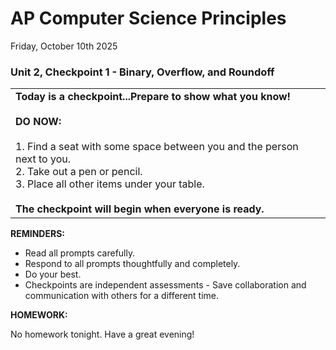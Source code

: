 # AP Computer Science Principles
Friday, October 10th 2025

### Unit 2, Checkpoint 1 - Binary, Overflow, and Roundoff

<table>
  <tr>
    <td><b>Today is a checkpoint...Prepare to show what you know!</b><br><br>
    <b>DO NOW:</b><br><br>
    1. Find a seat with some space between you and the person next to you.<br>
    2. Take out a pen or pencil.<br>
    3. Place all other items under your table.<br><br>
    <b>The checkpoint will begin when everyone is ready.</b></td>
  </tr>
</table>

**REMINDERS:** 

* Read all prompts carefully.
* Respond to all prompts thoughtfully and completely.
* Do your best.
* Checkpoints are independent assessments - Save collaboration and communication with others for a different time.

**HOMEWORK:** 

No homework tonight.  Have a great evening!
